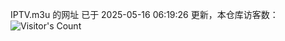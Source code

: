 IPTV.m3u 的网址 已于 2025-05-16 06:19:26 更新，本仓库访客数：![Visitor's Count](https://profile-counter.glitch.me/hero1898_tv/count.svg)
